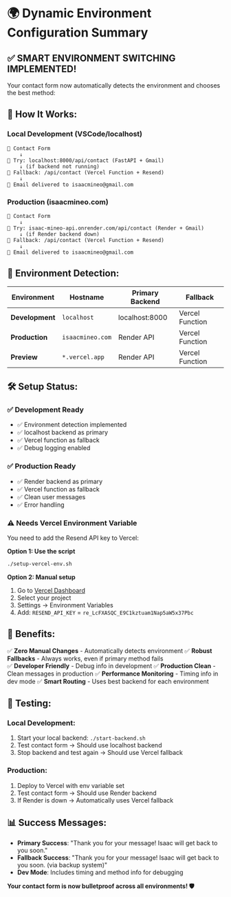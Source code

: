 # 🌍 Dynamic Environment Configuration Summary

## ✅ SMART ENVIRONMENT SWITCHING IMPLEMENTED!

Your contact form now automatically detects the environment and chooses the best method:

## 🔄 How It Works:

### **Local Development (VSCode/localhost)**
```
📝 Contact Form
    ↓
🎯 Try: localhost:8000/api/contact (FastAPI + Gmail)
    ↓ (if backend not running)
🚀 Fallback: /api/contact (Vercel Function + Resend)
    ↓
📧 Email delivered to isaacmineo@gmail.com
```

### **Production (isaacmineo.com)**
```
📝 Contact Form  
    ↓
🎯 Try: isaac-mineo-api.onrender.com/api/contact (Render + Gmail)
    ↓ (if Render backend down)
🚀 Fallback: /api/contact (Vercel Function + Resend)
    ↓
📧 Email delivered to isaacmineo@gmail.com
```

## 🎯 Environment Detection:

| Environment | Hostname | Primary Backend | Fallback |
|-------------|----------|-----------------|----------|
| **Development** | `localhost` | localhost:8000 | Vercel Function |
| **Production** | `isaacmineo.com` | Render API | Vercel Function |
| **Preview** | `*.vercel.app` | Render API | Vercel Function |

## 🛠️ Setup Status:

### ✅ **Development Ready**
- ✅ Environment detection implemented
- ✅ localhost backend as primary
- ✅ Vercel function as fallback
- ✅ Debug logging enabled

### ✅ **Production Ready** 
- ✅ Render backend as primary  
- ✅ Vercel function as fallback
- ✅ Clean user messages
- ✅ Error handling

### ⚠️ **Needs Vercel Environment Variable**
You need to add the Resend API key to Vercel:

**Option 1: Use the script**
```bash
./setup-vercel-env.sh
```

**Option 2: Manual setup**
1. Go to [Vercel Dashboard](https://vercel.com/dashboard)
2. Select your project
3. Settings → Environment Variables
4. Add: `RESEND_API_KEY` = `re_LcFXASQC_E9C1kztuam1Nap5aW5x37Pbc`

## 🎉 Benefits:

✅ **Zero Manual Changes** - Automatically detects environment
✅ **Robust Fallbacks** - Always works, even if primary method fails  
✅ **Developer Friendly** - Debug info in development
✅ **Production Clean** - Clean messages in production
✅ **Performance Monitoring** - Timing info in dev mode
✅ **Smart Routing** - Uses best backend for each environment

## 🧪 Testing:

### **Local Development:**
1. Start your local backend: `./start-backend.sh`
2. Test contact form → Should use localhost backend
3. Stop backend and test again → Should use Vercel fallback

### **Production:**
1. Deploy to Vercel with env variable set
2. Test contact form → Should use Render backend
3. If Render is down → Automatically uses Vercel fallback

## 📊 Success Messages:

- **Primary Success**: "Thank you for your message! Isaac will get back to you soon."
- **Fallback Success**: "Thank you for your message! Isaac will get back to you soon. (via backup system)"
- **Dev Mode**: Includes timing and method info for debugging

**Your contact form is now bulletproof across all environments! 🛡️**
